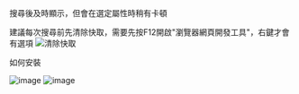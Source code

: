搜尋後及時顯示，但會在選定屬性時稍有卡頓

建議每次搜尋前先清除快取，需要先按F12開啟"瀏覽器網頁開發工具"，右鍵才會有選項
![清除快取](https://github.com/user-attachments/assets/95d5f87c-5a0d-4380-99af-aa0420893993)

如何安裝

![image](https://github.com/user-attachments/assets/6d26acd2-ec86-4eed-8880-df2ccfaead11)
![image](https://github.com/user-attachments/assets/f4c607ad-ac8b-4db9-aabc-851deffdde25)
